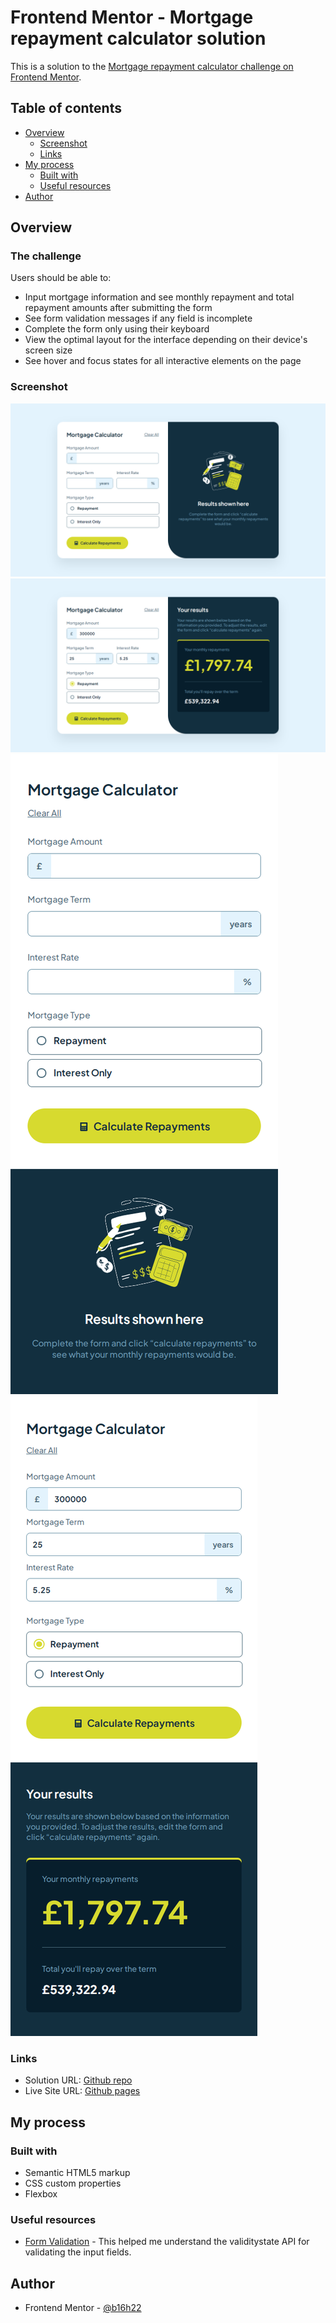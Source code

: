 # Frontend Mentor - Mortgage repayment calculator solution

This is a solution to the [Mortgage repayment calculator challenge on Frontend Mentor](https://www.frontendmentor.io/challenges/mortgage-repayment-calculator-Galx1LXK73).

## Table of contents

- [Overview](#overview)
  - [Screenshot](#screenshot)
  - [Links](#links)
- [My process](#my-process)
  - [Built with](#built-with)
  - [Useful resources](#useful-resources)
- [Author](#author)

## Overview

### The challenge

Users should be able to:

- Input mortgage information and see monthly repayment and total repayment amounts after submitting the form
- See form validation messages if any field is incomplete
- Complete the form only using their keyboard
- View the optimal layout for the interface depending on their device's screen size
- See hover and focus states for all interactive elements on the page

### Screenshot

![](./screenshots/desktop_design_empty.png)
![](./screenshots/desktop_design_completed.png)
![](./screenshots/mobile_design_empty.png)
![](./screenshots/mobile_design_completed.png)

### Links

- Solution URL: [Github repo](https://github.com/b16h22/mortgage_repayment_calculator_solution)
- Live Site URL: [Github pages](https://b16h22.github.io/mortgage_repayment_calculator_solution/)

## My process

### Built with

- Semantic HTML5 markup
- CSS custom properties
- Flexbox

### Useful resources

- [Form Validation](https://developer.mozilla.org/en-US/docs/Web/API/ValidityState) - This helped me understand the validitystate API for validating the input fields.

## Author

- Frontend Mentor - [@b16h22](https://www.frontendmentor.io/profile/b16h22)
